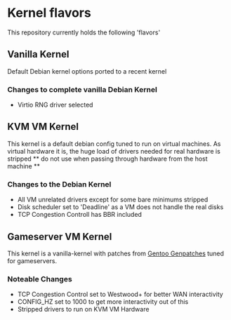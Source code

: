 # Kernel flavors

This repository currently holds the following 'flavors'

## Vanilla Kernel
Default Debian kernel options ported to a recent kernel

### Changes to complete vanilla Debian Kernel
- Virtio RNG driver selected

## KVM VM Kernel
This kernel is a default debian config tuned to run on virtual machines. As virtual hardware it is, the huge load of drivers needed for real hardware is stripped
** do not use when passing through hardware from the host machine **

### Changes to the Debian Kernel
- All VM unrelated drivers except for some bare minimums stripped
- Disk scheduler set to 'Deadline' as a VM does not handle the real disks
- TCP Congestion Controll has BBR included 

## Gameserver VM Kernel
This kernel is a vanilla-kernel with patches from [Gentoo Genpatches](https://dev.gentoo.org/~mpagano/genpatches/) tuned for gameservers.

### Noteable Changes
- TCP Congestion Control set to Westwood+ for better WAN interactivity
- CONFIG_HZ set to 1000 to get more interactivity out of this
- Stripped drivers to run on KVM VM Hardware
